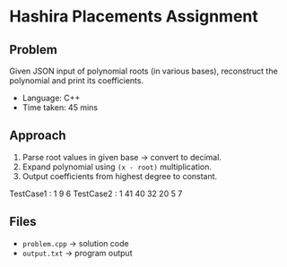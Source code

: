 # Hashira Placements Assignment

## Problem
Given JSON input of polynomial roots (in various bases), reconstruct the polynomial and print its coefficients.

- Language: C++
- Time taken: 45 mins

## Approach
1. Parse root values in given base → convert to decimal.
2. Expand polynomial using `(x - root)` multiplication.
3. Output coefficients from highest degree to constant.

TestCase1 :  1 9 6
TestCase2 :  1 41 40 32 20 5 7

## Files
- `problem.cpp` → solution code
- `output.txt` → program output
